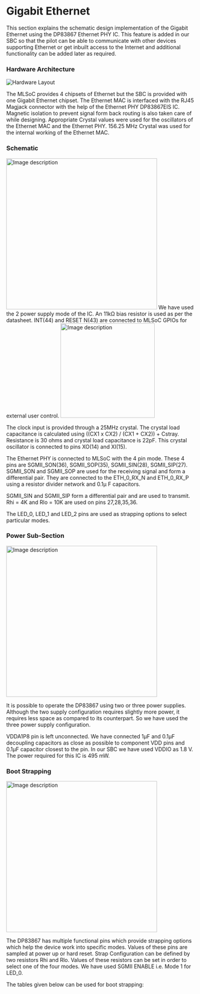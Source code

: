 # Gigabit Ethernet
This section explains the schematic design implementation of the Gigabit Ethernet using the DP83867 Ethernet PHY IC. This feature is added in our SBC so that the pilot can be able to communicate with other devices supporting Ethernet or get inbuilt access to the Internet and additional functionality can be added later as required.

### Hardware Architecture
![Hardware Layout](https://raw.githubusercontent.com/BrajeshPatil/sima.ai_mlsoc_sbc/main/images/hardware-functionality/ETHERNET_BLOCK.png)

The MLSoC provides 4 chipsets of Ethernet but the SBC is provided with one Gigabit Ethernet chipset. The Ethernet MAC is interfaced with the RJ45 Magjack connector with the help of the Ethernet PHY DP83867EIS IC.
Magnetic isolation to prevent signal form back routing is also taken care of while designing. Appropriate Crystal values were used for the oscillators of the Ethernet MAC and the Ethernet PHY. 156.25 MHz Crystal was used for the internal working of the Ethernet MAC.

### Schematic
<img src="https://raw.githubusercontent.com/BrajeshPatil/sima.ai_mlsoc_sbc/main/images/hardware-functionality/Ethernet_1.png" alt="Image description" width="400" />
We have used the 2 power supply mode of the IC. An 11kΩ bias resistor is used as per the datasheet. INT(44) and RESET N(43) are connected to MLSoC GPIOs for external user control.

<img src="https://raw.githubusercontent.com/BrajeshPatil/sima.ai_mlsoc_sbc/main/images/hardware-functionality/Ethernet_3.png" alt="Image description" width="250" />

The clock input is provided through a 25MHz crystal. The crystal load capacitance is calculated using ((CX1 x CX2) / (CX1 + CX2)) + Cstray. Resistance is 30 ohms and crystal load capacitance is 22pF. This crystal oscillator is connected to pins XO(14) and XI(15).

The Ethernet PHY is connected to MLSoC with the 4 pin mode. These 4 pins are SGMII_SON(36), SGMII_SOP(35), SGMII_SIN(28), SGMII_SIP(27). SGMII_SON and SGMII_SOP are used for the receiving signal and form a differential pair. They are connected to the ETH_0_RX_N and ETH_0_RX_P using a resistor divider network and 0.1µ F capacitors.

SGMII_SIN and SGMII_SIP form a differential pair and are used to transmit. Rhi = 4K and Rlo = 10K are used on pins 27,28,35,36.

The LED_0, LED_1 and LED_2 pins are used as strapping options to select particular modes.

### Power Sub-Section
<img src="https://github.com/user-attachments/assets/12ef914c-bd1b-4bb0-91ba-2e2e62cb4e41" alt="Image description" width="400" />

It is possible to operate the DP83867 using two or three power supplies. Although the two supply configuration requires slightly more power, it requires less space as compared to its counterpart. So we have used the three power supply configuration.

VDDA1P8 pin is left unconnected. We have connected 1µF and 0.1µF decoupling capacitors as close as possible to component VDD pins and 0.1µF capacitor closest to the pin. In our SBC we have used VDDIO as 1.8 V. The power required for this IC is 495 mW.

### Boot Strapping
<img src="https://github.com/user-attachments/assets/a2c76512-b62c-4fe8-a3c1-5f8329f63f92" alt="Image description" width="400" />

The DP83867 has multiple functional pins which provide strapping options which help the device work into specific modes. Values of these pins are sampled at power up or hard reset. Strap Configuration can be defined by two resistors Rhi and Rlo. Values of these resistors can be set in order to select one of the four modes. We have used SGMII ENABLE i.e. Mode 1 for LED_0.

The tables given below can be used for boot strapping: 
